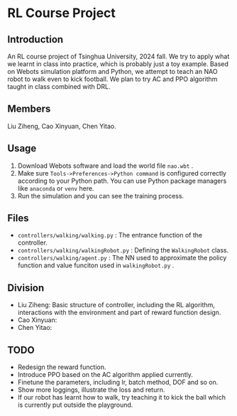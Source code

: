 # RL Course Project

## Introduction

An RL course project of Tsinghua University, 2024 fall. We try to apply what we learnt in class into practice, which is probably just a toy example. Based on Webots simulation platform and Python, we attempt to teach an NAO robot to walk even to kick football. We plan to try AC and PPO algorithm taught in class combined with DRL.

## Members

Liu Ziheng, Cao Xinyuan, Chen Yitao.

## Usage

1. Download Webots software and load the world file `nao.wbt` . 
2. Make sure `Tools->Preferences->Python command` is configured correctly according to your Python path. You can use Python package managers like `anaconda` or `venv` here. 
3. Run the simulation and you can see the training process.

## Files

- `controllers/walking/walking.py` : The entrance function of the controller.
- `controllers/walking/walkingRobot.py` : Defining the `WalkingRobot` class.
- `controllers/walking/agent.py` : The NN used to approximate the policy function and value funciton used in `walkingRobot.py` .

## Division

- Liu Ziheng: Basic structure of controller, including the RL algorithm, interactions with the environment and part of reward function design.
- Cao Xinyuan: 
- Chen Yitao:

## TODO

- Redesign the reward function.
- Introduce PPO based on the AC algorithm applied currently.
- Finetune the parameters, including lr, batch method, DOF and so on.
- Show more loggings, illustrate the loss and return.
- If our robot has learnt how to walk, try teaching it to kick the ball which is currently put outside the playground.